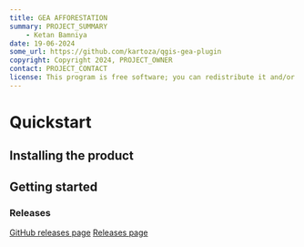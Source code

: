 ```yaml
---
title: GEA AFFORESTATION
summary: PROJECT_SUMMARY
    - Ketan Bamniya
date: 19-06-2024
some_url: https://github.com/kartoza/qgis-gea-plugin
copyright: Copyright 2024, PROJECT_OWNER
contact: PROJECT_CONTACT
license: This program is free software; you can redistribute it and/or modify it under the terms of the GNU Affero General Public License as published by the Free Software Foundation; either version 3 of the License, or (at your option) any later version.
---
```


# Quickstart
<!-- Replace all of the titles with relevant titles -->

## Installing the product
<!-- Easy to follow instructions for installing the product
not always a necessity -->

## Getting started
<!-- Easy to follow instructions for getting started using
the product -->

### Releases

<!-- Insert links to release pages -->
[GitHub releases page]()
[Releases page]()
